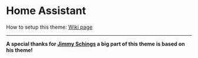 # Home Assistant

How to setup this theme: [Wiki page](https://github.com/sanderabbink/homeassistant/wiki)

***

**A special thanks for [Jimmy Schings](https://github.com/jimz011/homeassistant) a big part of this theme is based on his theme!**

